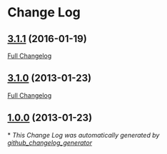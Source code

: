 # Change Log

## [3.1.1](https://github.com/gordonbanderson/weboftalent-portlets/tree/3.1.1) (2016-01-19)
[Full Changelog](https://github.com/gordonbanderson/weboftalent-portlets/compare/3.1.0...3.1.1)

## [3.1.0](https://github.com/gordonbanderson/weboftalent-portlets/tree/3.1.0) (2013-01-23)
[Full Changelog](https://github.com/gordonbanderson/weboftalent-portlets/compare/1.0.0...3.1.0)

## [1.0.0](https://github.com/gordonbanderson/weboftalent-portlets/tree/1.0.0) (2013-01-23)


\* *This Change Log was automatically generated by [github_changelog_generator](https://github.com/skywinder/Github-Changelog-Generator)*